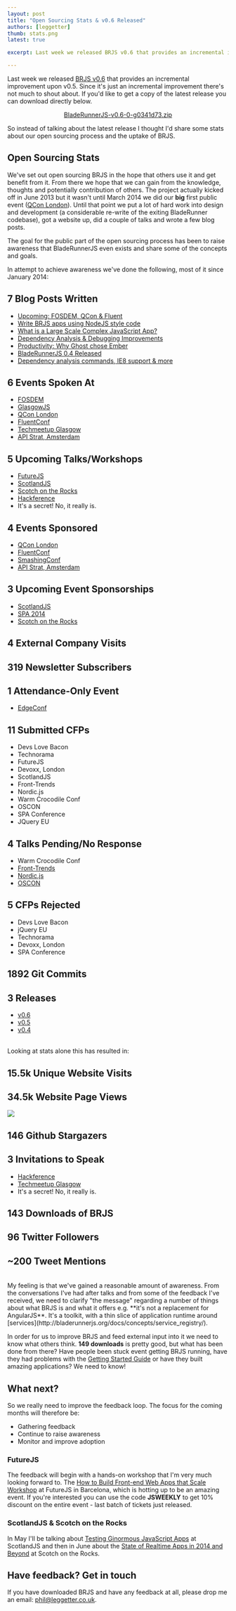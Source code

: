 ```yaml
---
layout: post
title: "Open Sourcing Stats & v0.6 Released"
authors: [leggetter]
thumb: stats.png
latest: true

excerpt: Last week we released BRJS v0.6 that provides an incremental improvement upon v0.5. Since it's just an incremental improvement there's not much to shout about. So instead of talking about the latest release I thought I'd share some stats about our open sourcing process and the uptake of BRJS.

---
```


Last week we released [BRJS v0.6](https://github.com/BladeRunnerJS/brjs/releases/tag/v0.6) that provides an incremental improvement upon v0.5. Since it's just an incremental improvement there's not much to shout about. If you'd like to get a copy of the latest release you can download directly below.

<center><a class="btn btn-success" role="button" aria-label="118.6 MB" href="https://github.com/BladeRunnerJS/brjs/releases/tag/v0.6">
  <span class="glyphicon glyphicon-arrow-down"></span> BladeRunnerJS-v0.6-0-g0341d73.zip
</a></center>

So instead of talking about the latest release I thought I'd share some stats about our open sourcing process and the uptake of BRJS.

## Open Sourcing Stats

We've set out open sourcing BRJS in the hope that others use it and get benefit from it. From there we hope that we can gain from the knowledge, thoughts and potentially contribution of others. The project actually kicked off in June 2013 but it wasn't until March 2014 we did our **big** first public event ([QCon London](https://www.youtube.com/watch?v=eMMK51-jgjE)). Until that point we put a lot of hard work into design and development (a considerable re-write of the exiting BladeRunner codebase), got a website up, did a couple of talks and wrote a few blog posts.

The goal for the public part of the open sourcing process has been to raise awareness that BladeRunnerJS even exists and share some of the concepts and goals.

In attempt to achieve awareness we've done the following, most of it since January 2014:

<div class="stats">

  <div class="flip-container">
    <div class="stat flipper">
      <h2 class="front"><span>7</span> Blog Posts Written</h2>
      <ul class="back">
        <li><a href="http://bladerunnerjs.org/blog/brjs-q1-events">Upcoming: FOSDEM, QCon & Fluent</a></li>
        <li><a href="http://bladerunnerjs.org/blog/bladerunnerjs-sprint-4">Write BRJS apps using NodeJS style code</a></li>
        <li><a href="http://bladerunnerjs.org/blog/large-scale-complex-javascript-apps">What is a Large Scale Complex JavaScript App?</a></li>
        <li><a href="http://bladerunnerjs.org/blog/bladerunnerjs-sprint-5">Dependency Analysis & Debugging Improvements</a></li>
        <li><a href="http://bladerunnerjs.org/blog/productivity-why-ghost-chose-emberjs">Productivity: Why Ghost chose Ember</a></li>
        <li><a href="http://bladerunnerjs.org/blog/0.4-released">BladeRunnerJS 0.4 Released</a></li>
        <li><a href="http://bladerunnerjs.org/blog/0.5-released">Dependency analysis commands, IE8 support & more</a></li>
      </ul>
    </div>
  </div>

  <div class="flip-container">
    <div class="stat flipper green">
      <h2 class="front"><span>6</span> Events Spoken At</h2>
      <ul class="back">
        <li><a href="https://fosdem.org/2014/schedule/event/javascript_app_scalable/">FOSDEM</a></li>
        <li><a href="http://glasgowjs.com/">GlasgowJS</a></li>
        <li><a href="https://www.youtube.com/watch?v=eMMK51-jgjE">QCon London</a></li>
        <li><a href="https://www.youtube.com/watch?v=LL6VdU8O2ls">FluentConf</a></li>
        <li><a href="http://techmeetup.co.uk/glasgow.html">Techmeetup Glasgow</a></li>
        <li><a href="https://www.youtube.com/watch?v=d4rF0JLUPYQ">API Strat, Amsterdam</a></li>
      </ul>
    </div>
  </div>

  <div class="flip-container">
    <div class="stat flipper green">
      <h2 class="front"><span>5</span> Upcoming Talks/Workshops</h2>
      <ul class="back">
        <li><a href="http://futurejs.org/workshops/how-to-build-front-end-web-apps-that-scale">FutureJS</a></li>
        <li><a href="http://scotlandjs.com/speakers/phil/">ScotlandJS</a></li>
        <li><a href="http://www.sotr.eu/speakers.html#phil">Scotch on the Rocks</a></li>
        <li><a href="http://2014.hackference.co.uk/">Hackference</a></li>
        <li>It's a secret! No, it really is.</li>
      </ul>
    </div>
  </div>

  <div class="flip-container">
    <div class="stat flipper green">
      <h2 class="front"><span>4</span> Events Sponsored</h2>
      <ul class="back">
        <li><a href="http://qconlondon.com/london-2014/">QCon London</a></li>
        <li><a href="http://fluentconf.com/fluent2014/">FluentConf</a></li>
        <li><a href="http://smashingconf.com/">SmashingConf</a></li>
        <li><a href="http://www.apistrategyconference.com/2014Amsterdam/index.php">API Strat, Amsterdam</a></li>
      </ul>
    </div>
  </div>

  <div class="flip-container">
    <div class="stat flipper green">
      <h2 class="front"><span>3</span> Upcoming Event Sponsorships</h2>
      <ul class="back">
        <li><a href="http://scotlandjs.com/">ScotlandJS</a></li>
        <li><a href="http://www.spaconference.org/spa2014/">SPA 2014</a></li>
        <li><a href="http://www.sotr.eu/">Scotch on the Rocks</a></li>
      </ul>
    </div>
  </div>

  <div class="flip-container">
    <div class="stat green">
      <h2><span>4</span> External Company Visits</h2>
    </div>
  </div>

  <div class="flip-container">
    <div class="stat">
      <h2><span>319</span> Newsletter Subscribers</h2>
    </div>
  </div>

  <div class="flip-container">
    <div class="stat flipper green">
      <h2 class="front"><span>1</span> Attendance-Only Event</h2>
      <ul class="back">
        <li><a href="http://edgeconf.com/2014-london">EdgeConf</a></li>
      </ul>
    </div>
  </div>

  <a name="talk-stats"></a>
  <div class="flip-container">
    <div class="stat flipper">
      <h2 class="front"><span>11</span> Submitted CFPs</h2>
      <ul class="back">
        <li>Devs Love Bacon</li>
        <li>Technorama</li>
        <li>FutureJS</li>
        <li>Devoxx, London</li>
        <li>ScotlandJS</li>
        <li>Front-Trends</li>
        <li>Nordic.js</li>
        <li>Warm Crocodile Conf</li>
        <li>OSCON</li>
        <li>SPA Conference</li>
        <li>JQuery EU</li>
      </ul>
    </div>
  </div>

  <div class="flip-container">
    <div class="stat flipper">
      <h2 class="front"><span>4</span> Talks Pending/No Response</h2>
      <ul class="back">
        <li class="passed">Warm Crocodile Conf</li>
        <li><a href="http://2014.front-trends.com/">Front-Trends</a></li>
        <li><a href="http://nordicjs.com/">Nordic.js</a></li>
        <li><a href="http://www.oscon.com/oscon2014/">OSCON</a></li>
      </ul>
    </div>
  </div>  

  <div class="flip-container">
    <div class="stat flipper fail">
      <h2 class="front"><span>5</span> CFPs Rejected</h2>
      <ul class="back">
        <li>Devs Love Bacon</li>
        <li>jQuery EU</li>
        <li>Technorama</li>
        <li>Devoxx, London</li>
        <li>SPA Conference</li>
      </ul>
    </div>
  </div>

  <div class="flip-container">
    <div class="stat">
      <h2><span>1892</span> Git Commits</h2>
    </div>
  </div>

  <div class="flip-container">
    <div class="stat flipper">
      <h2 class="front"><span>3</span> Releases</h2>
      <ul class="back">
        <li><a href="https://github.com/BladeRunnerJS/brjs/releases/tag/v0.6">v0.6</a></li>
        <li><a href="https://github.com/BladeRunnerJS/brjs/releases/tag/v0.5">v0.5</a></li>
        <li><a href="https://github.com/BladeRunnerJS/brjs/releases/tag/v0.6">v0.4</a></li>
      </ul>
    </div>
  </div>

</div>

<br />
Looking at stats alone this has resulted in:

<div class="stats">

  <div class="flip-container">
    <div class="stat orange">
      <h2><span>15.5k</span> Unique Website Visits</h2>
    </div>
  </div>

  <div class="flip-container">
    <div class="stat orange flipper">
      <h2 class="front"><span>34.5k</span> Website Page Views</h2>
      <img class="back fill" src="/blog/img/march-visits.png" />
    </div>
  </div>  

  <div class="flip-container">
    <div class="stat">
      <h2><span>146</span> Github Stargazers</h2>
    </div>
  </div>

  <div class="flip-container">
    <div class="stat flipper green">
      <h2 class="front"><span>3</span> Invitations to Speak</h2>
      <ul class="back">
        <li><a href="http://2014.hackference.co.uk/">Hackference</a></li>
        <li><a href="http://techmeetup.co.uk/glasgow.html">Techmeetup Glasgow</a></li>
        <li>It's a secret! No, it really is.</li>
      </ul>
    </div>
  </div>

  <div class="flip-container">
    <div class="stat">
      <h2><span>143</span> Downloads of BRJS</h2>
    </div>
  </div>

  <div class="flip-container">
    <div class="stat smaller blue">
      <h2><span>96</span> Twitter Followers</h2>
      <h2><span>~200</span> Tweet Mentions</h2>
    </div>
  </div>

</div>
<br />
My feeling is that we've gained a reasonable amount of awareness. From the conversations I've had after talks and from some of the feedback I've received, we need to clarify "the message" regarding a number of things about what BRJS is and what it offers e.g. **it's not a replacement for AngularJS**. It's a toolkit, with a thin slice of application runtime around [services](http://bladerunnerjs.org/docs/concepts/service_registry/).

In order for us to improve BRJS and feed external input into it we need to know what others think. **149 downloads** is pretty good, but what has been done from there? Have people been stuck event getting BRJS running, have they had problems with the [Getting Started Guide](http://bladerunnerjs.org/docs/use/getting_started/) or have they built amazing applications? We need to know!

## What next?

So we really need to improve the feedback loop. The focus for the coming months will therefore be:

* Gathering feedback
* Continue to raise awareness
* Monitor and improve adoption

### FutureJS

The feedback will begin with a hands-on workshop that I'm very much looking forward to. The [How to Build Front-end Web Apps that Scale Workshop](http://futurejs.org/workshops/how-to-build-front-end-web-apps-that-scale) at FutureJS in Barcelona, which is hotting up to be an amazing event. If you're interested you can use the code **JSWEEKLY** to get 10% discount on the entire event - last batch of tickets just released.

### ScotlandJS & Scotch on the Rocks

In May I'll be talking about [Testing Ginormous JavaScript Apps](http://scotlandjs.com/speakers/phil/) at ScotlandJS and then in June about the [State of Realtime Apps in 2014 and Beyond](http://www.sotr.eu/speakers.html#phil) at Scotch on the Rocks.

## Have feedback? Get in touch

If you have downloaded BRJS and have any feedback at all, please drop me an email: [phil@leggetter.co.uk](mailto:phil@leggetter.co.uk).

<script>
document.write( '<link rel="stylesheet" href="/css/stats.css">' );
var flipContainerEls = document.querySelectorAll( '.flip-container' );
var flipEl;
for( var i = 0, l = flipContainerEls.length; i < l; ++i ) {
  flipEl = flipContainerEls[ i ];
  flipEl.addEventListener( 'touchstart', function( ev ) {
    ev = ev || window.event;
    var el = ev.srcElement || ev.target;
    el.classList.toggle( 'hover' );
  } );
}
</script>
